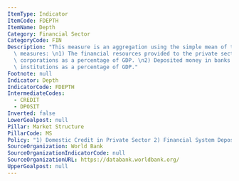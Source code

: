```yaml
---
ItemType: Indicator
ItemCode: FDEPTH
ItemName: Depth
Category: Financial Sector
CategoryCode: FIN
Description: "This measure is an aggregation using the simple mean of the following\
  \ measures: \n1) The financial resources provided to the private sector by financial\
  \ corporations as a percentage of GDP. \n2) Deposited money in banks and other financial\
  \ institutions as a percentage of GDP."
Footnote: null
Indicator: Depth
IndicatorCode: FDEPTH
IntermediateCodes:
  - CREDIT
  - DPOSIT
Inverted: false
LowerGoalpost: null
Pillar: Market Structure
PillarCode: MS
Policy: "1) Domestic Credit in Private Sector 2) Financial System Deposits"
SourceOrganization: World Bank
SourceOrganizationIndicatorCode: null
SourceOrganizationURL: https://databank.worldbank.org/
UpperGoalpost: null
---
```

<div id="imputation-chart-fdepth"></div>
<script>
window.addEventListener("load", (event) => {
    window.SSPICharts.push(new ItemCoverageMatrixChart(document.getElementById("imputation-chart-fdepth"), "FDEPTH", {}))
})
</script>
